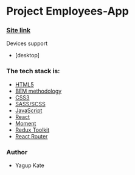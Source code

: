# Project Employees-App

### [Site link](https://employees-yagup.netlify.app/)

Devices support
- [desktop]

### The tech stack is:

- [HTML5](https://en.wikipedia.org/wiki/HTML5)
- [BEM methodology](https://eb.bem.info./methodology/)
- [CSS3](https://en.wikipedia.org/wiki/CSS)
- [SASS/SCSS](https://sass-lang.com/)
- [JavaScript](https://developer.mosilla.org/en-US/docs/Web/JavaScript)
- [React](https://reactjs.org/)
- [Moment](https://momentjs.com/)
- [Redux Toolkit](https://redux-toolkit.js.org/)
- [React Router](https://reactrouter.com/)

### Author

- Yagup Kate
